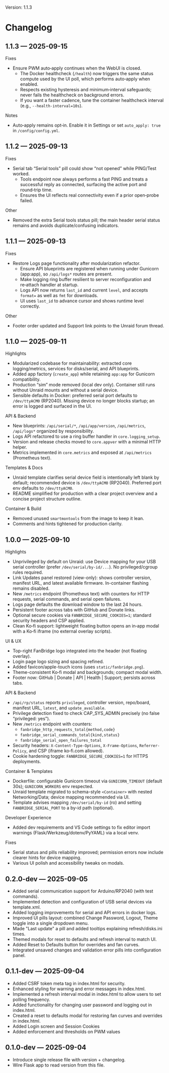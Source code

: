 Version: 1.1.3

# Changelog

## 1.1.3 — 2025-09-15

Fixes
- Ensure PWM auto‑apply continues when the WebUI is closed.
  - The Docker healthcheck (`/health`) now triggers the same status compute used by the UI poll, which performs auto‑apply when enabled.
  - Respects existing hysteresis and minimum‑interval safeguards; never fails the healthcheck on background errors.
  - If you want a faster cadence, tune the container healthcheck interval (e.g., `--health-interval=10s`).

Notes
- Auto‑apply remains opt‑in. Enable it in Settings or set `auto_apply: true` in `/config/config.yml`.

## 1.1.2 — 2025-09-13

Fixes
- Serial tab “Serial tools” pill could show “not opened” while PING/Test worked.
  - Tools endpoint now always performs a fast PING and treats a successful reply as connected, surfacing the active port and round‑trip time.
  - Ensures the UI reflects real connectivity even if a prior open‑probe failed.

Other
- Removed the extra Serial tools status pill; the main header serial status remains and avoids duplicate/confusing indicators.

## 1.1.1 — 2025-09-13

Fixes
- Restore Logs page functionality after modularization refactor.
  - Ensure API blueprints are registered when running under Gunicorn (app:app), so `/api/logs*` routes are present.
  - Make logging ring buffer resilient to server reconfiguration and re‑attach handler at startup.
  - Logs API now returns `last_id` and current `level`, and accepts `format=` as well as `fmt` for downloads.
  - UI uses `last_id` to advance cursor and shows runtime level correctly.
 
Other
- Footer order updated and Support link points to the Unraid forum thread.

## 1.1.0 — 2025-09-11

Highlights
- Modularized codebase for maintainability: extracted core logging/metrics, services for disks/serial, and API blueprints.
- Added app factory (`create_app`) while retaining `app:app` for Gunicorn compatibility.
- Production “sim” mode removed (local dev only). Container still runs without Unraid mounts and without a serial device.
- Sensible defaults in Docker: preferred serial port defaults to `/dev/ttyACM0` (RP2040). Missing device no longer blocks startup; an error is logged and surfaced in the UI.

API & Backend
- New blueprints: `/api/serial/*`, `/api/app/version`, `/api/metrics`, `/api/logs*` organized by responsibility.
- Logs API refactored to use a ring buffer handler in `core.logging_setup`.
- Version and release checks moved to `core.appver` with a minimal HTTP helper.
- Metrics implemented in `core.metrics` and exposed at `/api/metrics` (Prometheus text).

Templates & Docs
- Unraid template clarifies serial device field is intentionally left blank by default; recommended device is `/dev/ttyACM0` (RP2040). Preferred port env defaults to `/dev/ttyACM0`.
- README simplified for production with a clear project overview and a concise project structure outline.

Container & Build
- Removed unused `smartmontools` from the image to keep it lean.
- Comments and hints tightened for production clarity.

## 1.0.0 — 2025-09-10

Highlights
- Unprivileged by default on Unraid: use Device mapping for your USB serial controller (prefer `/dev/serial/by-id/...`). No privileged/cgroup rules required.
- Link Updates panel restored (view-only): shows controller version, manifest URL, and latest available firmware. In-container flashing remains disabled.
- New `/metrics` endpoint (Prometheus text) with counters for HTTP requests, serial commands, and serial open failures.
- Logs page defaults the download window to the last 24 hours.
- Persistent footer across tabs with GitHub and Donate links.
- Optional secure cookies via `FANBRIDGE_SECURE_COOKIES=1`; standard security headers and CSP applied.
- Clean Ko‑fi support: lightweight floating button opens an in‑app modal with a Ko‑fi iframe (no external overlay scripts).

UI & UX
- Top-right FanBridge logo integrated into the header (not floating overlay).
- Login page logo sizing and spacing refined.
- Added favicon/apple-touch icons (uses `static/fanbridge.png`).
- Theme-consistent Ko‑fi modal and backgrounds; compact modal width.
- Footer now: GitHub | Donate | API | Health | Support; persists across tabs.

API & Backend
- `/api/rp/status` reports `privileged`, controller version, repo/board, manifest URL, `latest`, and `update_available`.
- Privilege detection fixed to check CAP_SYS_ADMIN precisely (no false “privileged: yes”).
- New `/metrics` endpoint with counters:
  - `fanbridge_http_requests_total{method,code}`
  - `fanbridge_serial_commands_total{kind,status}`
  - `fanbridge_serial_open_failures_total`
- Security headers: `X-Content-Type-Options`, `X-Frame-Options`, `Referrer-Policy`, and CSP (iframe ko‑fi.com allowed).
- Cookie hardening toggle: `FANBRIDGE_SECURE_COOKIES=1` for HTTPS deployments.

Container & Templates
- Dockerfile: configurable Gunicorn timeout via `GUNICORN_TIMEOUT` (default 30s); `GUNICORN_WORKERS` env respected.
- Unraid template migrated to schema-style `<Container>` with nested Networking/Data; device mapping recommended via UI.
- Template advises mapping `/dev/serial/by-id` (ro) and setting `FANBRIDGE_SERIAL_PORT` to a by-id path (optional).

Developer Experience
- Added dev requirements and VS Code settings to fix editor import warnings (Flask/Werkzeug/dotenv/PyYAML) via a local venv.

Fixes
- Serial status and pills reliability improved; permission errors now include clearer hints for device mapping.
- Various UI polish and accessibility tweaks on modals.

## 0.2.0-dev — 2025-09-05
- Added serial communication support for Arduino/RP2040 (with test commands).
- Implemented detection and configuration of USB serial devices via template.xml.
- Added logging improvements for serial and API errors in docker logs.
- Improved UI pills layout: combined Change Password, Logout, Theme toggle into a single dropdown menu.
- Made "Last update" a pill and added tooltips explaining refresh/disks.ini times.
- Themed modals for reset to defaults and refresh interval to match UI.
- Added Reset to Defaults button for overrides and fan curves.
- Integrated unsaved changes and validation error pills into configuration panel.

## 0.1.1-dev — 2025-09-04
- Added CSRF token meta tag in index.html for security.
- Enhanced styling for warning and error messages in index.html.
- Implemented a refresh interval modal in index.html to allow users to set polling frequency.
- Added functionality for changing user password and logging out in index.html.
- Created a reset to defaults modal for restoring fan curves and overrides in index.html.
- Added Login screen and Session Cookies
- Added enforcement and thresholds on PWM values

## 0.1.0-dev — 2025-09-04
- Introduce single release file with version + changelog.
- Wire Flask app to read version from this file.
